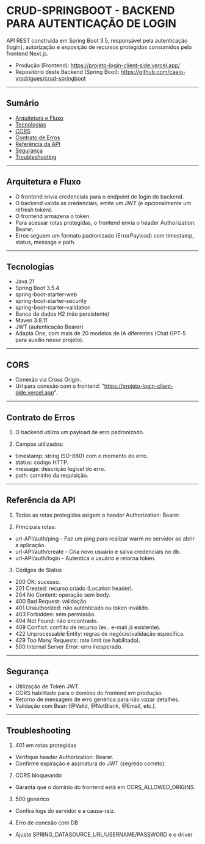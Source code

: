 # CRUD-SPRINGBOOT - BACKEND PARA AUTENTICAÇÃO DE LOGIN

API REST construída em Spring Boot 3.5, responsável pela autenticação (login), autorização e exposição de recursos protegidos consumidos pelo frontend Next.js.

- Produção (Frontend): https://projeto-login-client-side.vercel.app/ 
- Repositório deste Backend (Spring Boot): https://github.com/caaio-vrodrigues/crud-springboot 

---

## Sumário

- [Arquitetura e Fluxo](#arquitetura-e-fluxo)
- [Tecnologias](#tecnologias)
- [CORS](#cors)
- [Contrato de Erros](#contrato-de-erros)
- [Referência da API](#referência-da-api)
- [Segurança](#segurança)
- [Troubleshooting](#troubleshooting)

---

## Arquitetura e Fluxo

- O frontend envia credenciais para o endpoint de login do backend.
- O backend valida as credenciais, emite um JWT (e opcionalmente um refresh token).
- O frontend armazena o token.
- Para acessar rotas protegidas, o frontend envia o header Authorization: Bearer.
- Erros seguem um formato padronizado (ErrorPayload) com timestamp, status, message e path.

---

## Tecnologias

- Java 21
- Spring Boot 3.5.4
- spring-boot-starter-web
- spring-boot-starter-security
- spring-boot-starter-validation
- Banco de dados H2 (não persistente)
- Maven 3.9.11
- JWT (autenticação Bearer)
- Adapta One, com mais de 20 modelos de IA diferentes (Chat GPT-5 para auxílio nesse projeto).

---

## CORS

- Conexão via Cross Origin.
- Url para conexão com o frontend: "https://projeto-login-client-side.vercel.app".

---

## Contrato de Erros

1. O backend utiliza um payload de erro padronizado.

2. Campos utilizados:

- timestamp: string ISO-8601 com o momento do erro.
- status: código HTTP.
- message: descrição legível do erro.
- path: caminho da requisição.

---

## Referência da API

1. Todas as rotas protegidas exigem o header Authorization: Bearer.

2. Principais rotas:

- url-API/auth/ping - Faz um ping para realizar warm no servidor ao abrir a aplicação.
- url-API/auth/create - Cria novo usuário e salva credenciais no db.
- url-API/auth/login - Autentica o usuário e retorna token.

3. Códigos de Status

- 200 OK: sucesso.
- 201 Created: recurso criado (Location header).
- 204 No Content: operação sem body.
- 400 Bad Request: validação.
- 401 Unauthorized: não autenticado ou token inválido.
- 403 Forbidden: sem permissão.
- 404 Not Found: não encontrado.
- 409 Conflict: conflito de recurso (ex.: e-mail já existente).
- 422 Unprocessable Entity: regras de negócio/validação específica.
- 429 Too Many Requests: rate limit (se habilitado).
- 500 Internal Server Error: erro inesperado.

---

## Segurança

- Utilização de Token JWT.
- CORS habilitado para o domínio do frontend em produção.
- Retorno de mensagem de erro genérica para não vazar detalhes.
- Validação com Bean (@Valid, @NotBlank, @Email, etc.).

---

## Troubleshooting

1. 401 em rotas protegidas

- Verifique header Authorization: Bearer.
- Confirme expiração e assinatura do JWT (segredo correto).

2. CORS bloqueando

- Garanta que o domínio do frontend está em CORS_ALLOWED_ORIGINS.

3. 500 genérico

- Confira logs do servidor e a causa-raiz.

4. Erro de conexão com DB

- Ajuste SPRING_DATASOURCE_URL/USERNAME/PASSWORD e o driver
